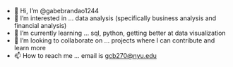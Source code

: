 - 👋 Hi, I’m @gabebrandao1244
- 👀 I’m interested in ... data analysis (specifically business analysis and financial analysis)
- 🌱 I’m currently learning ... sql, python, getting better at data visualization
- 💞️ I’m looking to collaborate on ... projects where I can contribute and learn more
- 📫 How to reach me ... email is gcb270@nyu.edu

<!---
gabebrandao1244/gabebrandao1244 is a ✨ special ✨ repository because its `README.md` (this file) appears on your GitHub profile.
You can click the Preview link to take a look at your changes.
--->
